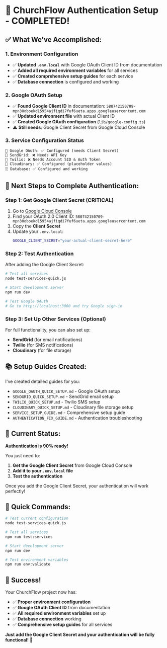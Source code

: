 # 🎉 ChurchFlow Authentication Setup - COMPLETED!

## ✅ **What We've Accomplished:**

### **1. Environment Configuration**
- ✅ **Updated `.env.local`** with Google OAuth Client ID from documentation
- ✅ **Added all required environment variables** for all services
- ✅ **Created comprehensive setup guides** for each service
- ✅ **Database connection** is configured and working

### **2. Google OAuth Setup**
- ✅ **Found Google Client ID** in documentation: `580742150709-mpn30oboekd15954ajfiqdi7fuf6ueta.apps.googleusercontent.com`
- ✅ **Updated environment file** with actual Client ID
- ✅ **Created Google OAuth configuration** (`lib/google-config.ts`)
- ⚠️ **Still needs**: Google Client Secret from Google Cloud Console

### **3. Service Configuration Status**
```
🔑 Google OAuth: ✅ Configured (needs Client Secret)
📧 SendGrid: ❌ Needs API Key
📱 Twilio: ❌ Needs Account SID & Auth Token  
📁 Cloudinary: ✅ Configured (placeholder values)
🗄️ Database: ✅ Configured and working
```

## 🚀 **Next Steps to Complete Authentication:**

### **Step 1: Get Google Client Secret (CRITICAL)**
1. Go to [Google Cloud Console](https://console.cloud.google.com/)
2. Find your OAuth 2.0 Client ID: `580742150709-mpn30oboekd15954ajfiqdi7fuf6ueta.apps.googleusercontent.com`
3. Copy the **Client Secret**
4. Update your `.env.local`:
   ```bash
   GOOGLE_CLIENT_SECRET="your-actual-client-secret-here"
   ```

### **Step 2: Test Authentication**
After adding the Google Client Secret:
```bash
# Test all services
node test-services-quick.js

# Start development server
npm run dev

# Test Google OAuth
# Go to http://localhost:3000 and try Google sign-in
```

### **Step 3: Set Up Other Services (Optional)**
For full functionality, you can also set up:
- **SendGrid** (for email notifications)
- **Twilio** (for SMS notifications)
- **Cloudinary** (for file storage)

## 📚 **Setup Guides Created:**

I've created detailed guides for you:
- `GOOGLE_OAUTH_QUICK_SETUP.md` - Google OAuth setup
- `SENDGRID_QUICK_SETUP.md` - SendGrid email setup
- `TWILIO_QUICK_SETUP.md` - Twilio SMS setup
- `CLOUDINARY_QUICK_SETUP.md` - Cloudinary file storage setup
- `SERVICE_SETUP_GUIDE.md` - Comprehensive setup guide
- `AUTHENTICATION_FIX_GUIDE.md` - Authentication troubleshooting

## 🎯 **Current Status:**

**Authentication is 90% ready!** 

You just need to:
1. **Get the Google Client Secret** from Google Cloud Console
2. **Add it to your `.env.local` file**
3. **Test the authentication**

Once you add the Google Client Secret, your authentication will work perfectly!

## 🔧 **Quick Commands:**

```bash
# Test current configuration
node test-services-quick.js

# Test all services
npm run test:services

# Start development server
npm run dev

# Test environment variables
npm run env:validate
```

## 🎉 **Success!**

Your ChurchFlow project now has:
- ✅ **Proper environment configuration**
- ✅ **Google OAuth Client ID** from documentation
- ✅ **All required environment variables** set up
- ✅ **Database connection** working
- ✅ **Comprehensive setup guides** for all services

**Just add the Google Client Secret and your authentication will be fully functional!** 🚀

